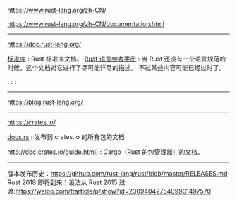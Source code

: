 https://www.rust-lang.org/zh-CN/

https://www.rust-lang.org/zh-CN/documentation.html

---

https://doc.rust-lang.org/

[标准库](https://doc.rust-lang.org/std/) : Rust 标准库文档。
[Rust 语言参考手册](https://doc.rust-lang.org/reference) : 当 Rust 还没有一个语言规范的时候，这个文档对它进行了尽可能详尽的描述。 不过某些内容可能已经过时了。


[]() : 
[]() : 
[]() : 

---

https://blog.rust-lang.org/

---

https://crates.io/

[docs.rs](https://docs.rs/) : 发布到 crates.io 的所有包的文档


http://doc.crates.io/guide.html) : Cargo（Rust 的包管理器）的文档。

---

版本发布历史：https://github.com/rust-lang/rust/blob/master/RELEASES.md
Rust 2018 即将到来：设法从 Rust 2015 过渡:https://weibo.com/ttarticle/p/show?id=2309404275409901497570